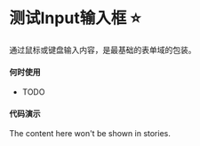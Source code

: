 # 测试Input输入框 :star:

<!-- Brief summary of what the component is, and what it's for. -->
通过鼠标或键盘输入内容，是最基础的表单域的包装。
<!-- STORY -->

#### 何时使用
- TODO

#### 代码演示

<!-- SOURCE -->

<!-- STORY HIDE START -->

The content here won't be shown in stories.

<!-- STORY HIDE END -->
